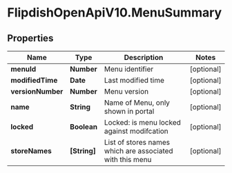 # FlipdishOpenApiV10.MenuSummary

## Properties
Name | Type | Description | Notes
------------ | ------------- | ------------- | -------------
**menuId** | **Number** | Menu identifier | [optional] 
**modifiedTime** | **Date** | Last modified time | [optional] 
**versionNumber** | **Number** | Menu version | [optional] 
**name** | **String** | Name of Menu, only shown in portal | [optional] 
**locked** | **Boolean** | Locked: is menu locked against modifcation | [optional] 
**storeNames** | **[String]** | List of stores names which are associated with this menu | [optional] 


